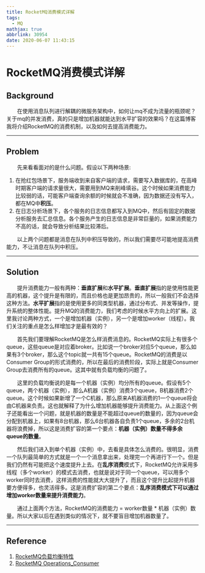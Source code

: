 ```yaml
---
title: RocketMQ消费模式详解
tags:
  - MQ
mathjax: true
abbrlink: 30954
date: 2020-06-07 11:43:15
---
```


# RocketMQ消费模式详解

## Background

&emsp;&emsp;在使用消息队列进行解耦的微服务架构中，如何让mq不成为流量的瓶颈呢？关于mq的并发消费，真的只是增加机器就能达到水平扩容的效果吗？在这篇博客我将介绍RocketMQ的消费机制，以及如何去提高消费能力。

<!-- more -->

------

## Problem

&emsp;&emsp;先来看看面对的是什么问题。假设以下两种场景:

1. 在抢红包场景下，服务端收到来自客户端的请求，需要写入数据库的，在高峰时期客户端的请求量很大，需要用到MQ来削峰填谷。这个时候如果消费能力比较弱的话，可能客户端查询余额的时候就会不准确，因为数据还没有写入，都在MQ中**积压**。
2. 在日志分析场景下，各个服务的日志信息都写入到MQ中，然后有固定的数据分析服务去汇总信息。各个服务产生的日志信息是非常巨量的，如果消费能力不高的话，就会导致分析结果比较滞后。

&emsp;&emsp;以上两个问题都是消息在队列中积压导致的，所以我们需要尽可能地提高消费能力，不让消息在队列中积压。

------

## Solution

&emsp;&emsp;提升消费能力一般有两种：**垂直扩展**和**水平扩展**。**垂直扩展**指的是使用性能更高的机器，这个提升是有限的，而且价格也是更加昂贵的，所以一般我们不会选择这种方法。**水平扩展**指的是使用更多的同类型机器，通过分布式、并发等操作，提升系统的整体性能。提升MQ的消费能力，我们考虑的时候水平方向上的扩展。这里我讨论两种方式，一个是增加机器（实例），另一个是增加worker（线程）。我们关注的重点是怎么样增加才是最有效的？

&emsp;&emsp;首先我们要理解RocketMQ是怎么样消费消息的。RocketMQ实际上有很多个queue，这些queue是对应着broker。比如说一个broker对应5个queue，那么如果有3个broker，那么这个topic就一共有15个queue。RocketMQ的消费是以Consumer Group的形式消费的，所以在最后的消费阶段，实际上就是Consumer Group去消费所有的queue。这其中就有负载均衡的问题了。

&emsp;&emsp;这里的负载均衡说的是每一个机器（实例）均分所有的queue。假设有5个queue，两个机器（实例），那么A机器（实例）消费3个queue，B机器消费2个queue。这个时候如果新增了一个C机器，那么原来A机器消费的1一个queue将会由C机器来负责。这也就解释了为什么增加机器能够提升消费能力。从上面这个例子还能看出一个问题，就是机器的数量是不能超过queue的数量的，因为queue会分配到机器上，如果有8台机器，那么6台机器各自负责1个queue，多余的2台机器将浪费掉，所以这是消费扩容的第一个要点：**机器（实例）数量不得多余queue的数量**。

&emsp;&emsp;然后我们进入到单个机器（实例）中，去看是具体怎么消费的。很明显，消费一个队列最简单的方式就是一个一个消息拿出来，处理完一个再进行下一个。但是我们仍然有可能把这个速度提升上去。在**乱序消费**模式下，RocketMQ允许采用多线程（多个worker）的模式去消费，也就是说对于同一个queue，可以用多个worker同时去消费，这样消费的性能就大大提升了，而且这个提升比起提升机器要方便得多，也灵活得多。这是消费扩容的第二个要点：**乱序消费模式下可以通过增加worker数量来提升消费能力**。

&emsp;&emsp;通过上面两个方法，RocketMQ的消费能力 = worker数量 \* 机器（实例）数量。所以大家以后在遇到类似的情况下，就不要盲目增加机器数量了。 

------

## Reference

1. [RocketMQ负载均衡特性](https://segmentfault.com/a/1190000015238427)
2. [RocketMQ Operations_Consumer](https://github.com/apache/rocketmq/blob/master/docs/en/Operations_Consumer.md)
